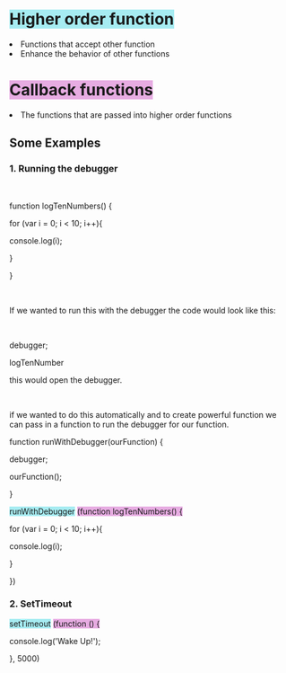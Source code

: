 <html>
<head>
	<title>Buzzwords: High Order Function and callback functions</title>
</head>
<body>
	<h1><span style="background-color: #a6ecf2">Higher order function</span></h1>
<li>Functions that accept other function</li>
<li>Enhance the behavior of other functions</li>
<h1><span style="background-color: #e7ace2">Callback functions</span></h1>
<li>The functions that are passed into higher order functions</li>
<h2>Some Examples</h2>

<h3>1. Running the debugger</h3>
<br>
<p>function logTenNumbers() {</p>
<p>for (var i = 0; i < 10; i++){</p>
<p>console.log(i);</p>
<p>	}</p>
<p>}</p>
<br>
<p>If we wanted to run this with the debugger the code would look like this:</p>
<br>
<p>debugger;</p>
<p>logTenNumber</p>
<p>this would open the debugger.</p>
<br>
<p>if we wanted to do this automatically and to create powerful function we can pass in a function to run the debugger for our function.</p>
<p>function runWithDebugger(ourFunction) {
<p>debugger;
<p>ourFunction();
<p>}

<p><span style="background-color: #a6ecf2">runWithDebugger</span> <span style="background-color: #e7ace2">(function logTenNumbers() {</span>

<p>for (var i = 0; i < 10; i++){</p>
<p>console.log(i);</p>
<p>	}</p>
<p>})</p>


<h3>2. SetTimeout</h3>

<p><span style="background-color: #a6ecf2">setTimeout</span>
<span style="background-color: #e7ace2">(function () {</p>
<p>	console.log('Wake Up!');</p>
<p>}, 5000)</p>


</body>
</html>
